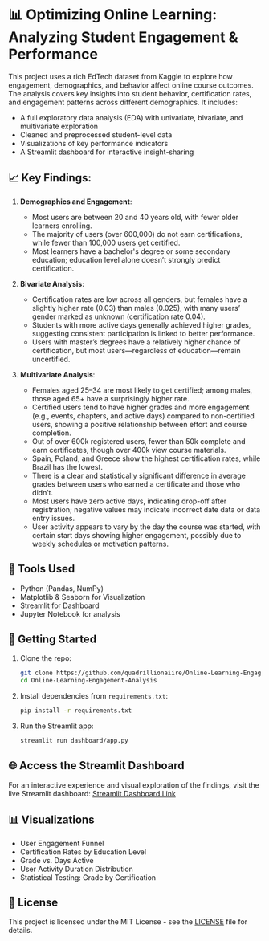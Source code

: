# 📊 Optimizing Online Learning: Analyzing Student Engagement & Performance

This project uses a rich EdTech dataset from Kaggle to explore how engagement, demographics, and behavior affect online course outcomes. The analysis covers key insights into student behavior, certification rates, and engagement patterns across different demographics. It includes:
- A full exploratory data analysis (EDA) with univariate, bivariate, and multivariate exploration
- Cleaned and preprocessed student-level data
- Visualizations of key performance indicators
- A Streamlit dashboard for interactive insight-sharing

## 📈 Key Findings:
1. **Demographics and Engagement**:
   - Most users are between 20 and 40 years old, with fewer older learners enrolling.
   - The majority of users (over 600,000) do not earn certifications, while fewer than 100,000 users get certified.
   - Most learners have a bachelor's degree or some secondary education; education level alone doesn’t strongly predict certification.

2. **Bivariate Analysis**:
   - Certification rates are low across all genders, but females have a slightly higher rate (0.03) than males (0.025), with many users’ gender marked as unknown (certification rate 0.04).
   - Students with more active days generally achieved higher grades, suggesting consistent participation is linked to better performance.
   - Users with master’s degrees have a relatively higher chance of certification, but most users—regardless of education—remain uncertified.

3. **Multivariate Analysis**:
   - Females aged 25–34 are most likely to get certified; among males, those aged 65+ have a surprisingly higher rate.
   - Certified users tend to have higher grades and more engagement (e.g., events, chapters, and active days) compared to non-certified users, showing a positive relationship between effort and course completion.
   - Out of over 600k registered users, fewer than 50k complete and earn certificates, though over 400k view course materials.
   - Spain, Poland, and Greece show the highest certification rates, while Brazil has the lowest.
   - There is a clear and statistically significant difference in average grades between users who earned a certificate and those who didn’t.
   - Most users have zero active days, indicating drop-off after registration; negative values may indicate incorrect date data or data entry issues.
   - User activity appears to vary by the day the course was started, with certain start days showing higher engagement, possibly due to weekly schedules or motivation patterns.

## 🧰 Tools Used
- Python (Pandas, NumPy)
- Matplotlib & Seaborn for Visualization
- Streamlit for Dashboard
- Jupyter Notebook for analysis

## 🚀 Getting Started
1. Clone the repo:
   ```bash
   git clone https://github.com/quadrillionaiire/Online-Learning-Engagement-Analysis.git
   cd Online-Learning-Engagement-Analysis
   ```
2. Install dependencies from `requirements.txt`:
   ```bash
   pip install -r requirements.txt
   ```
3. Run the Streamlit app:
   ```bash
   streamlit run dashboard/app.py
   ```

## 🌐 Access the Streamlit Dashboard
For an interactive experience and visual exploration of the findings, visit the live Streamlit dashboard: [Streamlit Dashboard Link]([https://share.streamlit.io/yourusername/repo-name/dashboard/app.py](https://dashboard-wsse6xhqsbtzquevmsw9zs.streamlit.app/))

## 📊 Visualizations
- User Engagement Funnel
- Certification Rates by Education Level
- Grade vs. Days Active
- User Activity Duration Distribution
- Statistical Testing: Grade by Certification

## 📄 License
This project is licensed under the MIT License - see the [LICENSE](LICENSE) file for details.
```

